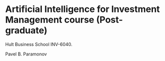 # Artificial Intelligence for Investment Management course (Post-graduate)

Hult Business School INV-6040.

Pavel B. Paramonov
